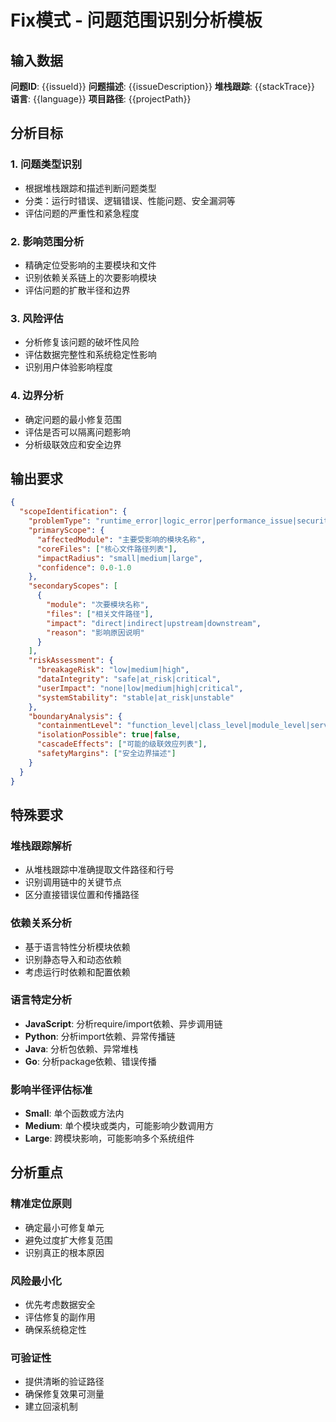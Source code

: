 # Fix模式 - 问题范围识别分析模板

## 输入数据
**问题ID**: {{issueId}}
**问题描述**: {{issueDescription}}
**堆栈跟踪**: {{stackTrace}}
**语言**: {{language}}
**项目路径**: {{projectPath}}

## 分析目标

### 1. 问题类型识别
- 根据堆栈跟踪和描述判断问题类型
- 分类：运行时错误、逻辑错误、性能问题、安全漏洞等
- 评估问题的严重性和紧急程度

### 2. 影响范围分析
- 精确定位受影响的主要模块和文件
- 识别依赖关系链上的次要影响模块
- 评估问题的扩散半径和边界

### 3. 风险评估
- 分析修复该问题的破坏性风险
- 评估数据完整性和系统稳定性影响
- 识别用户体验影响程度

### 4. 边界分析
- 确定问题的最小修复范围
- 评估是否可以隔离问题影响
- 分析级联效应和安全边界

## 输出要求

```json
{
  "scopeIdentification": {
    "problemType": "runtime_error|logic_error|performance_issue|security_vulnerability",
    "primaryScope": {
      "affectedModule": "主要受影响的模块名称",
      "coreFiles": ["核心文件路径列表"],
      "impactRadius": "small|medium|large",
      "confidence": 0.0-1.0
    },
    "secondaryScopes": [
      {
        "module": "次要模块名称",
        "files": ["相关文件路径"],
        "impact": "direct|indirect|upstream|downstream",
        "reason": "影响原因说明"
      }
    ],
    "riskAssessment": {
      "breakageRisk": "low|medium|high",
      "dataIntegrity": "safe|at_risk|critical",
      "userImpact": "none|low|medium|high|critical",
      "systemStability": "stable|at_risk|unstable"
    },
    "boundaryAnalysis": {
      "containmentLevel": "function_level|class_level|module_level|service_level",
      "isolationPossible": true|false,
      "cascadeEffects": ["可能的级联效应列表"],
      "safetyMargins": ["安全边界描述"]
    }
  }
}
```

## 特殊要求

### 堆栈跟踪解析
- 从堆栈跟踪中准确提取文件路径和行号
- 识别调用链中的关键节点
- 区分直接错误位置和传播路径

### 依赖关系分析
- 基于语言特性分析模块依赖
- 识别静态导入和动态依赖
- 考虑运行时依赖和配置依赖

### 语言特定分析
- **JavaScript**: 分析require/import依赖、异步调用链
- **Python**: 分析import依赖、异常传播链
- **Java**: 分析包依赖、异常堆栈
- **Go**: 分析package依赖、错误传播

### 影响半径评估标准
- **Small**: 单个函数或方法内
- **Medium**: 单个模块或类内，可能影响少数调用方
- **Large**: 跨模块影响，可能影响多个系统组件

## 分析重点

### 精准定位原则
- 确定最小可修复单元
- 避免过度扩大修复范围
- 识别真正的根本原因

### 风险最小化
- 优先考虑数据安全
- 评估修复的副作用
- 确保系统稳定性

### 可验证性
- 提供清晰的验证路径
- 确保修复效果可测量
- 建立回滚机制